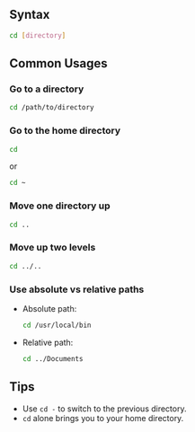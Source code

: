 ## Syntax

```bash
cd [directory]
```

## Common Usages

### Go to a directory

```bash
cd /path/to/directory
```

### Go to the home directory

```bash
cd
```

or

```bash
cd ~
```

### Move one directory up

```bash
cd ..
```

### Move up two levels

```bash
cd ../..
```

### Use absolute vs relative paths

- Absolute path:

  ```bash
  cd /usr/local/bin
  ```

- Relative path:
  ```bash
  cd ../Documents
  ```

## Tips

- Use `cd -` to switch to the previous directory.
- `cd` alone brings you to your home directory.
